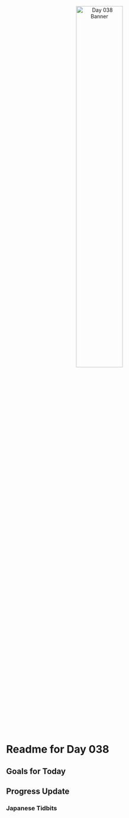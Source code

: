 <div align="center">
 <img src="../../Images/image_038.jpg" alt="Day 038 Banner" width="50%">
</div>

# Readme for Day 038

## Goals for Today

## Progress Update

### Japanese Tidbits

